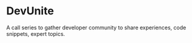 # DevUnite
A call series to gather developer community to share experiences, code snippets, expert topics.

